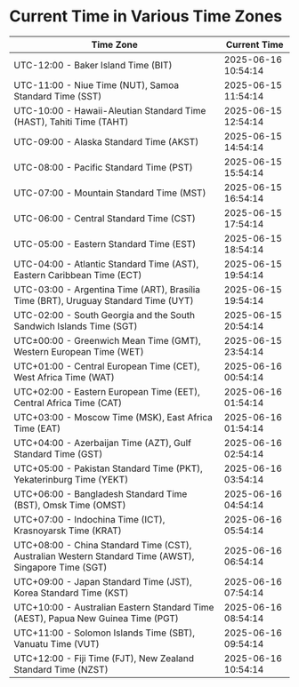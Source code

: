 # Current Time in Various Time Zones

| Time Zone | Current Time |
|-----------|--------------|
| UTC-12:00 - Baker Island Time (BIT) | 2025-06-16 10:54:14 |
| UTC-11:00 - Niue Time (NUT), Samoa Standard Time (SST) | 2025-06-15 11:54:14 |
| UTC-10:00 - Hawaii-Aleutian Standard Time (HAST), Tahiti Time (TAHT) | 2025-06-15 12:54:14 |
| UTC-09:00 - Alaska Standard Time (AKST) | 2025-06-15 14:54:14 |
| UTC-08:00 - Pacific Standard Time (PST) | 2025-06-15 15:54:14 |
| UTC-07:00 - Mountain Standard Time (MST) | 2025-06-15 16:54:14 |
| UTC-06:00 - Central Standard Time (CST) | 2025-06-15 17:54:14 |
| UTC-05:00 - Eastern Standard Time (EST) | 2025-06-15 18:54:14 |
| UTC-04:00 - Atlantic Standard Time (AST), Eastern Caribbean Time (ECT) | 2025-06-15 19:54:14 |
| UTC-03:00 - Argentina Time (ART), Brasília Time (BRT), Uruguay Standard Time (UYT) | 2025-06-15 19:54:14 |
| UTC-02:00 - South Georgia and the South Sandwich Islands Time (SGT) | 2025-06-15 20:54:14 |
| UTC±00:00 - Greenwich Mean Time (GMT), Western European Time (WET) | 2025-06-15 23:54:14 |
| UTC+01:00 - Central European Time (CET), West Africa Time (WAT) | 2025-06-16 00:54:14 |
| UTC+02:00 - Eastern European Time (EET), Central Africa Time (CAT) | 2025-06-16 01:54:14 |
| UTC+03:00 - Moscow Time (MSK), East Africa Time (EAT) | 2025-06-16 01:54:14 |
| UTC+04:00 - Azerbaijan Time (AZT), Gulf Standard Time (GST) | 2025-06-16 02:54:14 |
| UTC+05:00 - Pakistan Standard Time (PKT), Yekaterinburg Time (YEKT) | 2025-06-16 03:54:14 |
| UTC+06:00 - Bangladesh Standard Time (BST), Omsk Time (OMST) | 2025-06-16 04:54:14 |
| UTC+07:00 - Indochina Time (ICT), Krasnoyarsk Time (KRAT) | 2025-06-16 05:54:14 |
| UTC+08:00 - China Standard Time (CST), Australian Western Standard Time (AWST), Singapore Time (SGT) | 2025-06-16 06:54:14 |
| UTC+09:00 - Japan Standard Time (JST), Korea Standard Time (KST) | 2025-06-16 07:54:14 |
| UTC+10:00 - Australian Eastern Standard Time (AEST), Papua New Guinea Time (PGT) | 2025-06-16 08:54:14 |
| UTC+11:00 - Solomon Islands Time (SBT), Vanuatu Time (VUT) | 2025-06-16 09:54:14 |
| UTC+12:00 - Fiji Time (FJT), New Zealand Standard Time (NZST) | 2025-06-16 10:54:14 |
